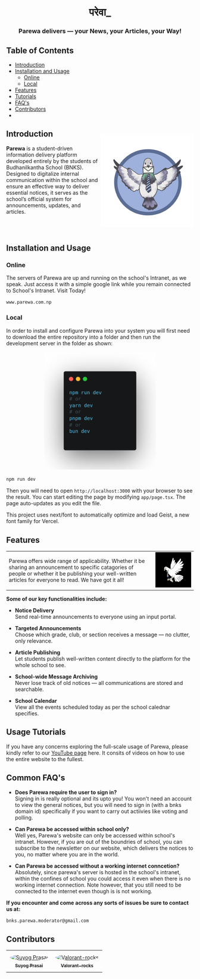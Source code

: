 <h1 className="text-3xl md:text-4xl font-bold font-sans" align="center">परेवा_</h1>
<h3 align="center"><strong>Parewa delivers — your News, your Articles, your Way!</strong></h3>



## Table of Contents
 - [Introduction](Introduction)
- [Installation and Usage](#installation-and-usage)
  - [Online](#online)
  - [Local](#local)
- [Features](#features)
- [Tutorials](#tutorials)
- [FAQ's](#faqs)
- [Contributors](#contributors)
- 
## Introduction

<img src="sexy_parewa-removebg-preview.png" align="right" width="250" alt="Parewa Logo" style="margin-top: -30px;" />

**Parewa** is a student-driven information delivery platform developed entirely by the students of Budhanilkantha School (BNKS).  
Designed to digitalize internal communication within the school and ensure an effective way to deliver essential notices, it serves as the school’s official system for announcements, updates, and articles.

<br><br>

## Installation and Usage


<h3 > Online </h3>
The servers of Parewa are up and running on the school's Intranet, as we speak. Just access it with a simple google link while you remain connected to School's Intranet. Visit Today!
<br>

``` bash
www.parewa.com.np
```
<h3 > Local </h3>
In order to install and configure Parewa into your system you will first need to download the entire repository into a folder and then run the development server in the folder as shown:

<p align="center">
<img src="carbon (1).png" width="300px"> </p>

``` bash
npm run dev
```

Then you will need to open `http://localhost:3000` with your browser to see the result.
You can start editing the page by modifying `app/page.tsx`. The page auto-updates as you edit the file.

This project uses next/font to automatically optimize and load Geist, a new font family for Vercel.

## Features

<table>
  <tr>
    <td style="padding-right: 20px;">
      <p>
       Parewa offers wide range of applicability. Whether it be sharing an announcement to specific catagories of people or whether it be publishing your well-written articles for everyone to read. We have got it all!
      </p>
    </td>
    <td>
      <img src="504639516_1055763299327840_5106628068511268479_n.gif" alt="Parewa Logo" width="450" />
    </td>
  </tr>
</table>

**Some of our key functionalities include:**

- **Notice Delivery**  
  Send real-time announcements to everyone using an input portal.

- **Targeted Announcements**  
  Choose which grade, club, or section receives a message — no clutter, only relevance.

- **Article Publishing**  
  Let students publish well-written content directly to the platform for the whole school to see.

- **School-wide Message Archiving**  
  Never lose track of old notices — all communications are stored and searchable.

 - **School Calendar** <br>
   View all the events scheduled today as per the school calednar specifies. 

## Usage Tutorials
If you have any concerns exploring the full-scale usage of Parewa, please kindly refer to our [YouTube page](https://www.youtube.com/your-channel-url) here. 
It consits of videos on how to use the entire website to the fullest. 


## Common FAQ's

- **Does Parewa require the user to sign in?** <br>
Signing in is really optional and its upto you! You won't need an account to view the general notices, but you will need to sign in (with a bnks domain id) specifically if you want to carry out actiivies like voting and polling.

- **Can Parewa be accessed within school only?**<br>
Well yes, Parewa's website can only be accessed within school's intranet. However, if you are out of the boundries of school, you can subscribe to the newsletter on our website, which delivers the notices to you, no matter where you are in the world. 

- **Can Parewa be accessed without a working internet conncetion?**<br>
Absolutely, since parewa's server is hosted in the school's intranet, within the confines of school you could access it even when there is no working internet connection. Note however, that you still need to be connected to the internet even though is is not working.

**If you encounter and come across any sorts of issues be sure to contact us at:**
```bash
bnks.parewa.moderator@gmail.com
```
## Contributors

<div align="center">
  <table>
    <tr>
      <td align="center" style="padding: 10px;">
        <a href="https://github.com/SuyogPrasai" target="_blank">
          <img src="https://github.com/SuyogPrasai.png" width="80" height="80" style="border-radius: 50%;" alt="Suyog Prasai"/>
          <br/>
          <sub><b>Suyog Prasai</b></sub>
        </a>
      </td>
      <td align="center" style="padding: 10px;">
        <a href="https://github.com/Valorant-rocks" target="_blank">
          <img src="https://github.com/Valorant-rocks.png" width="80" height="80" style="border-radius: 50%;" alt="Valorant-rocks"/>
          <br/>
          <sub><b>Valorant-rocks</b></sub>
        </a>
      </td>
    </tr>
  </table>
</div>



